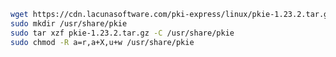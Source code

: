 ﻿```sh
wget https://cdn.lacunasoftware.com/pki-express/linux/pkie-1.23.2.tar.gz
sudo mkdir /usr/share/pkie
sudo tar xzf pkie-1.23.2.tar.gz -C /usr/share/pkie
sudo chmod -R a=r,a+X,u+w /usr/share/pkie
```

